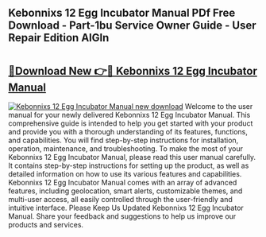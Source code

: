 ## Kebonnixs 12 Egg Incubator Manual PDf Free Download - Part-1bu Service Owner Guide - User Repair Edition AlGln

# <h2><a href="http://bc14475.oget.top/?id=Kebonnixs+12+Egg+Incubator+Manual">🔗Download New 👉🔴 Kebonnixs 12 Egg Incubator Manual</a></h2>

[![Kebonnixs 12 Egg Incubator Manual new download](https://i.imgur.com/5g1atiW.png)](http://bc14475.oget.top/?id=Kebonnixs+12+Egg+Incubator+Manual)
Welcome to the user manual for your newly delivered Kebonnixs 12 Egg Incubator Manual. This comprehensive guide is intended to help you get started with your product and provide you with a thorough understanding of its features, functions, and capabilities. You will find step-by-step instructions for installation, operation, maintenance, and troubleshooting. To make the most of your Kebonnixs 12 Egg Incubator Manual, please read this user manual carefully. It contains step-by-step instructions for setting up the product, as well as detailed information on how to use its various features and capabilities. Kebonnixs 12 Egg Incubator Manual comes with an array of advanced features, including geolocation, smart alerts, customizable themes, and multi-user access, all easily controlled through the user-friendly and intuitive interface. Please Keep Us Updated Kebonnixs 12 Egg Incubator Manual. Share your feedback and suggestions to help us improve our products and services.
